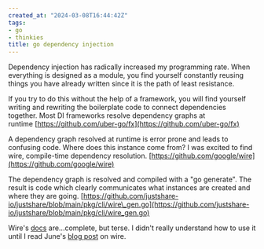 ```yaml
---
created_at: "2024-03-08T16:44:42Z"
tags:
- go
- thinkies
title: go dependency injection
---
```


Dependency injection has radically increased my programming rate. When everything is designed as a module, you find yourself constantly reusing things you have already written since it is the path of least resistance.

If you try to do this without the help of a framework, you will find yourself writing and rewriting the boilerplate code to connect dependencies together. Most DI frameworks resolve dependency graphs at runtime [https://github.com/uber-go/fx](https://github.com/uber-go/fx)

A dependency graph resolved at runtime is error prone and leads to confusing code. Where does this instance come from? I was excited to find wire, compile-time dependency resolution. [https://github.com/google/wire](https://github.com/google/wire)

The dependency graph is resolved and compiled with a "go generate". The result is code which clearly communicates what instances are created and where they are going. [https://github.com/justshare-io/justshare/blob/main/pkg/cli/wire\_gen.go](https://github.com/justshare-io/justshare/blob/main/pkg/cli/wire_gen.go)

Wire's [docs](https://github.com/google/wire/blob/main/_tutorial/README.md) are...complete, but terse. I didn't really understand how to use it until I read June's [blog post](https://clavinjune.dev/en/blogs/golang-dependency-injection-using-wire/) on wire.
